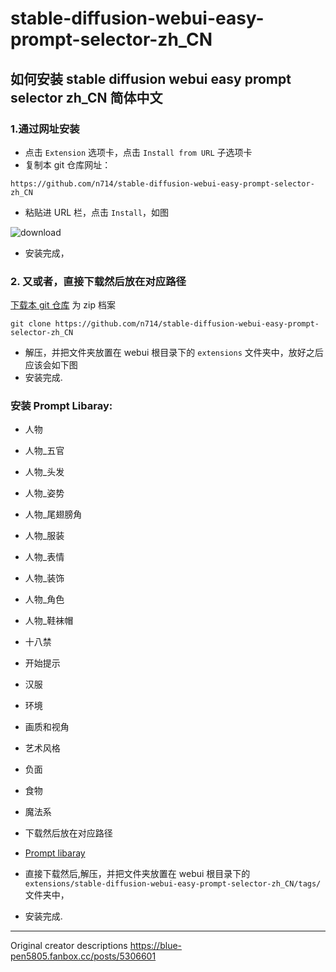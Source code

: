 # stable-diffusion-webui-easy-prompt-selector-zh_CN

## 如何安装 stable diffusion webui easy prompt selector zh_CN 简体中文

  ### 1.通过网址安装
  - 点击 `Extension` 选项卡，点击 `Install from URL` 子选项卡
  - 复制本 git 仓库网址：
  ```
https://github.com/n714/stable-diffusion-webui-easy-prompt-selector-zh_CN
  ```
 
  - 粘贴进 URL 栏，点击 `Install`，如图
 
![download](https://github.com/n714/stable-diffusion-webui-easy-prompt-selector-zh_CN/assets/45053630/478403ef-0fba-4fb0-8fa2-98fd584c955f)

  - 安装完成，  

  ### 2. 又或者，直接下载然后放在对应路径
  [下载本 git 仓库](https://github.com/n714/sdweb-easy-prompt-selector-cn/archive/refs/heads/main.zip) 为 zip 档案
```
git clone https://github.com/n714/stable-diffusion-webui-easy-prompt-selector-zh_CN
  ```

  - 解压，并把文件夹放置在 webui 根目录下的 `extensions` 文件夹中，放好之后应该会如下图
  - 安装完成.

  ### 安装 Prompt Libaray:
- 人物
- 人物_五官
- 人物_头发
- 人物_姿势
- 人物_尾翅膀角
- 人物_服装
- 人物_表情
- 人物_装饰
- 人物_角色
- 人物_鞋袜帽
- 十八禁
- 开始提示
- 汉服
- 环境
- 画质和视角
- 艺术风格
- 负面
- 食物
- 魔法系

- 下载然后放在对应路径
- [Prompt libaray ](https://github.com/n714/stable-diffusion-prompt-library-zh_CN)
- 直接下载然后,解压，并把文件夹放置在 webui 根目录下的 `extensions/stable-diffusion-webui-easy-prompt-selector-zh_CN/tags/` 文件夹中，
- 安装完成.

------------------------------------------------------------------------------------------
Original creator descriptions
https://blue-pen5805.fanbox.cc/posts/5306601
